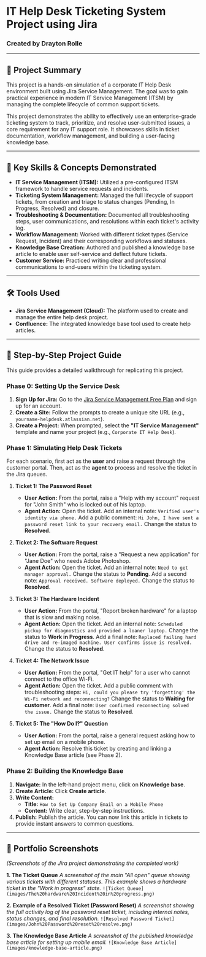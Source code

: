 # IT Help Desk Ticketing System Project using Jira

### Created by Drayton Rolle

---

## 📝 Project Summary

This project is a hands-on simulation of a corporate IT Help Desk environment built using Jira Service Management. The goal was to gain practical experience in modern IT Service Management (ITSM) by managing the complete lifecycle of common support tickets.

This project demonstrates the ability to effectively use an enterprise-grade ticketing system to track, prioritize, and resolve user-submitted issues, a core requirement for any IT support role. It showcases skills in ticket documentation, workflow management, and building a user-facing knowledge base.

---

## 🚀 Key Skills & Concepts Demonstrated

* **IT Service Management (ITSM):** Utilized a pre-configured ITSM framework to handle service requests and incidents.
* **Ticketing System Management:** Managed the full lifecycle of support tickets, from creation and triage to status changes (Pending, In Progress, Resolved) and closure.
* **Troubleshooting & Documentation:** Documented all troubleshooting steps, user communications, and resolutions within each ticket's activity log.
* **Workflow Management:** Worked with different ticket types (Service Request, Incident) and their corresponding workflows and statuses.
* **Knowledge Base Creation:** Authored and published a knowledge base article to enable user self-service and deflect future tickets.
* **Customer Service:** Practiced writing clear and professional communications to end-users within the ticketing system.

---

## 🛠️ Tools Used

* **Jira Service Management (Cloud):** The platform used to create and manage the entire help desk project.
* **Confluence:** The integrated knowledge base tool used to create help articles.

---

## 📖 Step-by-Step Project Guide

This guide provides a detailed walkthrough for replicating this project.

### Phase 0: Setting Up the Service Desk

1.  **Sign Up for Jira:** Go to the [Jira Service Management Free Plan](https://www.atlassian.com/software/jira/service-management/free) and sign up for an account.
2.  **Create a Site:** Follow the prompts to create a unique site URL (e.g., `yourname-helpdesk.atlassian.net`).
3.  **Create a Project:** When prompted, select the **"IT Service Management"** template and name your project (e.g., `Corporate IT Help Desk`).

### Phase 1: Simulating Help Desk Tickets

For each scenario, first act as the **user** and raise a request through the customer portal. Then, act as the **agent** to process and resolve the ticket in the Jira queues.

1.  **Ticket 1: The Password Reset**
    * **User Action:** From the portal, raise a "Help with my account" request for "John Smith" who is locked out of his laptop.
    * **Agent Action:** Open the ticket. Add an internal note: `Verified user's identity via phone.` Add a public comment: `Hi John, I have sent a password reset link to your recovery email.` Change the status to **Resolved**.

2.  **Ticket 2: The Software Request**
    * **User Action:** From the portal, raise a "Request a new application" for "Jane Doe" who needs Adobe Photoshop.
    * **Agent Action:** Open the ticket. Add an internal note: `Need to get manager approval.` Change the status to **Pending**. Add a second note: `Approval received. Software deployed.` Change the status to **Resolved**.

3.  **Ticket 3: The Hardware Incident**
    * **User Action:** From the portal, "Report broken hardware" for a laptop that is slow and making noise.
    * **Agent Action:** Open the ticket. Add an internal note: `Scheduled pickup for diagnostics and provided a loaner laptop.` Change the status to **Work in Progress**. Add a final note: `Replaced failing hard drive and re-imaged machine. User confirms issue is resolved.` Change the status to **Resolved**.

4.  **Ticket 4: The Network Issue**
    * **User Action:** From the portal, "Get IT help" for a user who cannot connect to the office Wi-Fi.
    * **Agent Action:** Open the ticket. Add a public comment with troubleshooting steps: `Hi, could you please try 'forgetting' the Wi-Fi network and reconnecting?` Change the status to **Waiting for customer**. Add a final note: `User confirmed reconnecting solved the issue.` Change the status to **Resolved**.

5.  **Ticket 5: The "How Do I?" Question**
    * **User Action:** From the portal, raise a general request asking how to set up email on a mobile phone.
    * **Agent Action:** Resolve this ticket by creating and linking a Knowledge Base article (see Phase 2).

### Phase 2: Building the Knowledge Base

1.  **Navigate:** In the left-hand project menu, click on **Knowledge base**.
2.  **Create Article:** Click **Create article**.
3.  **Write Content:**
    * **Title:** `How to Set Up Company Email on a Mobile Phone`
    * **Content:** Write clear, step-by-step instructions.
4.  **Publish:** Publish the article. You can now link this article in tickets to provide instant answers to common questions.

---

## 📸 Portfolio Screenshots

*(Screenshots of the Jira project demonstrating the completed work)*

**1. The Ticket Queue**
*A screenshot of the main "All open" queue showing various tickets with different statuses. This example shows a hardware ticket in the "Work in progress" state.*
`![Ticket Queue](images/The%20hardware%20Incident%20in%20progress.png)`

**2. Example of a Resolved Ticket (Password Reset)**
*A screenshot showing the full activity log of the password reset ticket, including internal notes, status changes, and final resolution.*
`![Resolved Password Ticket](images/John%20Password%20reset%20resolve.png)`

**3. The Knowledge Base Article**
*A screenshot of the published knowledge base article for setting up mobile email.*
`![Knowledge Base Article](images/knowledge-base-article.png)`
